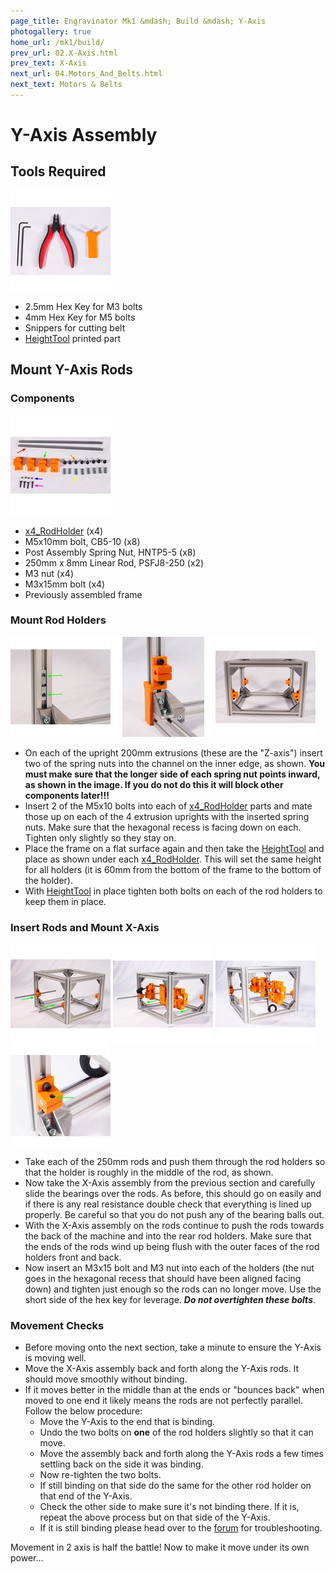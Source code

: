 ```yaml
---
page_title: Engravinator Mk1 &mdash; Build &mdash; Y-Axis
photogallery: true
home_url: /mk1/build/
prev_url: 02.X-Axis.html
prev_text: X-Axis
next_url: 04.Motors_And_Belts.html
next_text: Motors & Belts
---
```

# Y-Axis Assembly

## Tools Required

<a href="/mk1/img/build/048.jpg" data-imagelightbox="a"><img src="/mk1/img/build/thumb/048.jpg"></a>

- 2.5mm Hex Key for M3 bolts
- 4mm Hex Key for M5 bolts
- Snippers for cutting belt
- [HeightTool](https://github.com/ManiacalLabs/Engravinator/blob/master/Mk1/Fabrication/3D_Printed/Core_Components/HeightTool.stl) printed part

## Mount Y-Axis Rods

### Components

<a href="/mk1/img/build/049.jpg" data-imagelightbox="b"><img src="/mk1/img/build/thumb/049.jpg"></a>

- <span class="dot green"></span> [x4_RodHolder](https://github.com/ManiacalLabs/Engravinator/blob/master/Mk1/Fabrication/3D_Printed/Core_Components/x4_RodHolder.stl) (x4)
- <span class="dot orange"></span> M5x10mm bolt, CB5-10 (x8)
- <span class="dot yellow"></span> Post Assembly Spring Nut, HNTP5-5 (x8)
- <span class="dot red"></span> 250mm x 8mm Linear Rod, PSFJ8-250 (x2)
- <span class="dot blue"></span> M3 nut (x4)
- <span class="dot purple"></span> M3x15mm bolt (x4)
- Previously assembled frame

### Mount Rod Holders

<a href="/mk1/img/build/050.jpg" data-imagelightbox="c"><img src="/mk1/img/build/thumb/050.jpg"></a>
<a href="/mk1/img/build/051.jpg" data-imagelightbox="c"><img src="/mk1/img/build/thumb/051.jpg"></a>
<a href="/mk1/img/build/052.jpg" data-imagelightbox="c"><img src="/mk1/img/build/thumb/052.jpg"></a>

- On each of the upright 200mm extrusions (these are the "Z-axis") insert two of the spring nuts into the channel on the inner edge, as shown. **You must make sure that the longer side of each spring nut points inward, as shown in the image. If you do not do this it will block other components later!!!**
- Insert 2 of the M5x10 bolts into each of [x4_RodHolder](https://github.com/ManiacalLabs/Engravinator/blob/master/Mk1/Fabrication/3D_Printed/Core_Components/x4_RodHolder.stl) parts and mate those up on each of the 4 extrusion uprights with the inserted spring nuts. Make sure that the hexagonal recess is facing down on each. Tighten only slightly so they stay on.
- Place the frame on a flat surface again and then take the [HeightTool](https://github.com/ManiacalLabs/Engravinator/blob/master/Mk1/Fabrication/3D_Printed/Core_Components/HeightTool.stl) and place as shown under each [x4_RodHolder](https://github.com/ManiacalLabs/Engravinator/blob/master/Mk1/Fabrication/3D_Printed/Core_Components/x4_RodHolder.stl). This will set the same height for all holders (it is 60mm from the bottom of the frame to the bottom of the holder).
- With [HeightTool](https://github.com/ManiacalLabs/Engravinator/blob/master/Mk1/Fabrication/3D_Printed/Core_Components/HeightTool.stl) in place tighten both bolts on each of the rod holders to keep them in place.

### Insert Rods and Mount X-Axis

<a href="/mk1/img/build/053.jpg" data-imagelightbox="d"><img src="/mk1/img/build/thumb/053.jpg"></a>
<a href="/mk1/img/build/054.jpg" data-imagelightbox="d"><img src="/mk1/img/build/thumb/054.jpg"></a>
<a href="/mk1/img/build/055.jpg" data-imagelightbox="d"><img src="/mk1/img/build/thumb/055.jpg"></a>
<a href="/mk1/img/build/056.jpg" data-imagelightbox="d"><img src="/mk1/img/build/thumb/056.jpg"></a>

- Take each of the 250mm rods and push them through the rod holders so that the holder is roughly in the middle of the rod, as shown.
- Now take the X-Axis assembly from the previous section and carefully slide the bearings over the rods. As before, this should go on easily and if there is any real resistance double check that everything is lined up properly. Be careful so that you do not push any of the bearing balls out.
- With the X-Axis assembly on the rods continue to push the rods towards the back of the machine and into the rear rod holders. Make sure that the ends of the rods wind up being flush with the outer faces of the rod holders front and back.
- Now insert an M3x15 bolt and M3 nut into each of the holders (the nut goes in the hexagonal recess that should have been aligned facing down) and tighten just enough so the rods can no longer move. Use the short side of the hex key for leverage. __*Do not overtighten these bolts*__.

### Movement Checks

- Before moving onto the next section, take a minute to ensure the Y-Axis is moving well.
- Move the X-Axis assembly back and forth along the Y-Axis rods. It should move smoothly without binding.
- If it moves better in the middle than at the ends or "bounces back" when moved to one end it likely means the rods are not perfectly parallel. Follow the below procedure:
  - Move the Y-Axis to the end that is binding.
  - Undo the two bolts on **one** of the rod holders slightly so that it can move.
  - Move the assembly back and forth along the Y-Axis rods a few times settling back on the side it was binding.
  - Now re-tighten the two bolts.
  - If still binding on that side do the same for the other rod holder on that end of the Y-Axis.
  - Check the other side to make sure it's not binding there. If it is, repeat the above process but on that side of the Y-Axis.
  - If it is still binding please head over to the [forum](https://forum.maniacallabs.com/c/engravinator) for troubleshooting.
    
Movement in 2 axis is half the battle! Now to make it move under its own power...